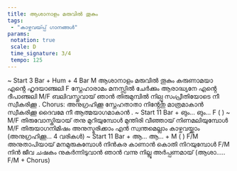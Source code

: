 ```yaml
---
title: ആശാനാളം മരുവിൽ തൂകും
tags:
 - "കാഴ്ചവയ്‍പ്പ് ഗാനങ്ങൾ"
params:
 notation: true
 scale: D
 time_signature: 3/4
 tempo: 125
---
```

~ Start 3 Bar + Hum + 4 Bar
M
ആശാനാളം മരുവിൽ തൂകും
കരുണാമയാ എൻ്റെ ഹൃദയാഞ്ജലി
F
സ്നേഹാരാമം മനസ്സിൽ ചേർക്കും
ആരാദ്ധ്യനേ എൻ്റെ ദീപാഞ്ജലി
M/F
ബലിവസ്തുവായ് ഞാൻ തിരുമുമ്പിൽ നില്പൂ
സംപ്രീതിയോടെ നീ സ്വീകരിക്കൂ
.
Chorus:
അനുഗ്രഹിക്കൂ സ്നേഹതാതാ
നിൻ്റേതു മാത്രമാകാൻ
സ്വീകരിക്കൂ ദൈവമേ നീ
ആത്മയാഗമാകാൻ
.
~ Start 11 Bar + ങും... ങും... F (     ) ~
M/F 
തിരുവോസ്തിയായ് തനു മുറിയുമ്പോൾ
മുന്തിരി വീഞ്ഞായ് നിണമലിയുമ്പോൾ
M/F
തിരുയാഗനിമിഷം അനുസ്മരിക്കാം
എൻ സ്വന്തമെല്ലാം കാഴ്ചവയ്ക്കാം
(അനുഗ്രഹിക്കൂ... 4 വരികൾ)
~ Start 11 Bar + ആ... ആ... + M (     )
F/M
അനുതാപിയായ് മനമുരുകുമ്പോൾ
നിൻകര കാണാൻ കൊതി നിറയുമ്പോൾ
F/M
നിൻ ജീവ ചഷകം നുകർന്നിടുവാൻ
ഞാൻ വന്നു നില്ലൂ അർപ്പണമായ്
(ആശാ..... F/M + Chorus)
